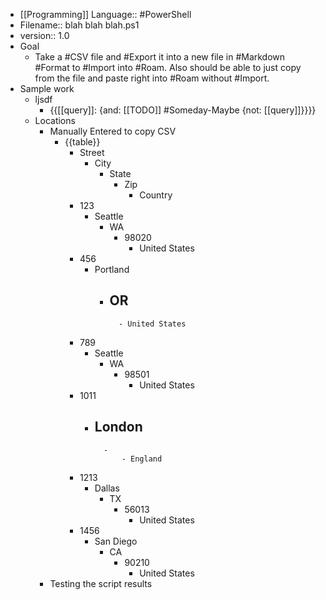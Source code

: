 - [[Programming]] Language:: #PowerShell
- Filename:: blah blah blah.ps1
- version:: 1.0
- Goal
    - Take a #CSV file and #Export it into a new file in #Markdown #Format to #Import into #Roam. Also should be able to just copy from the file and paste right into #Roam without #Import.
- Sample work
    - ljsdf
        - {{[[query]]: {and: [[TODO]] #Someday-Maybe {not: [[query]]}}}}
    - Locations
        - Manually Entered to copy CSV
            - {{table}}
                - Street
                    - City
                        - State
                            - Zip
                                - Country
                - 123
                    - Seattle
                        - WA
                            - 98020
                                - United States
                - 456
                    - Portland
                        - OR
                            - 
                                - United States
                - 789
                    - Seattle
                        - WA
                            - 98501
                                - United States
                - 1011
                    - London
                        - 
                            - 
                                - England
                - 1213
                    - Dallas
                        - TX
                            - 56013
                                - United States
                - 1456
                    - San Diego
                        - CA
                            - 90210
                                - United States
        - Testing the script results
